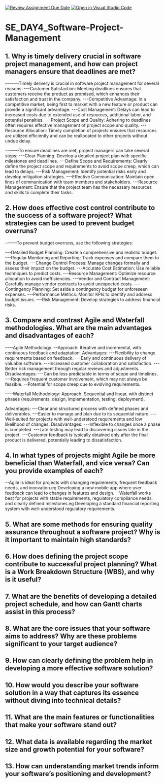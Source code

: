 [![Review Assignment Due Date](https://classroom.github.com/assets/deadline-readme-button-22041afd0340ce965d47ae6ef1cefeee28c7c493a6346c4f15d667ab976d596c.svg)](https://classroom.github.com/a/9pw6JKcu)
[![Open in Visual Studio Code](https://classroom.github.com/assets/open-in-vscode-2e0aaae1b6195c2367325f4f02e2d04e9abb55f0b24a779b69b11b9e10269abc.svg)](https://classroom.github.com/online_ide?assignment_repo_id=15717771&assignment_repo_type=AssignmentRepo)
# SE_DAY4_Software-Project-Management
## 1. Why is timely delivery crucial in software project management, and how can project managers ensure that deadlines are met?

-------Timely delivery is crucial in software project management for several reasons:
---Customer Satisfaction: Meeting deadlines ensures that customers receive the product as promised, which enhances their satisfaction and trust in the company.
---Competitive Advantage: In a competitive market, being first to market with a new feature or product can provide a significant advantage. 
---Cost Management: Delays can lead to increased costs due to extended use of resources, additional labor, and potential penalties.
---Project Scope and Quality: Adhering to deadlines often requires effective management of project scope and quality. 
---Resource Allocation: Timely completion of projects ensures that resources  are utilized efficiently and can be reallocated to other projects without undue delay.

-------To ensure deadlines are met, project managers can take several steps:
---Clear Planning: Develop a detailed project plan with specific milestones and deadlines. 
---Define Scope and Requirements: Clearly define the project scope and requirements to avoid scope creep, which can lead to delays.
---Risk Management: Identify potential risks early and develop mitigation strategies. 
---Effective Communication: Maintain open lines of communication with team members and stakeholders. 
---Resource Management: Ensure that the project team has the necessary resources and skills to complete their tasks. 

## 2. How does effective cost control contribute to the success of a software project? What strategies can be used to prevent budget overruns?

------To prevent budget overruns, use the following strategies:

---Detailed Budget Planning: Create a comprehensive and realistic budget.
---Regular Monitoring and Reporting: Track expenses and compare them to the budget.
---Change Control Process: Manage changes formally and assess their impact on the budget.
---Accurate Cost Estimation: Use reliable techniques to predict costs.
---Resource Management: Optimize resource allocation to avoid inefficiencies.
---Vendor and Contract Management: Carefully manage vendor contracts to avoid unexpected costs.
---Contingency Planning: Set aside a contingency budget for unforeseen expenses.
---Performance Metrics: Monitor KPIs to identify and address budget issues.
---Risk Management: Develop strategies to address financial risks.

## 3. Compare and contrast Agile and Waterfall methodologies. What are the main advantages and disadvantages of each?

----Agile Methodology:
--Approach: Iterative and incremental, with continuous feedback and adaptation.
Advantages:
---Flexibility to change requirements based on feedback.
---Early and continuous delivery of valuable software.
---Increased customer collaboration and satisfaction.
---Better risk management through regular reviews and adjustments.
Disadvantages:
---Can be less predictable in terms of scope and timelines.
---Requires frequent customer involvement, which may not always be feasible.
--Potential for scope creep due to evolving requirements.

----Waterfall Methodology:
Approach: Sequential and linear, with distinct phases (requirements, design, implementation, testing, deployment).

Advantages:
---Clear and structured process with defined phases and deliverables.
---Easier to manage and plan due to its sequential nature.
---Well-suited for projects with well-understood requirements and low likelihood of changes.
Disadvantages:
---Inflexible to changes once a phase is completed.
---Late testing may lead to discovering issues late in the project.
---Customer feedback is typically obtained only after the final product is delivered, potentially leading to dissatisfaction.

## 4. In what types of projects might Agile be more beneficial than Waterfall, and vice versa? Can you provide examples of each?

--Agile is ideal for projects with changing requirements, frequent feedback needs, and innovation.eg Developing a new mobile app where user feedback can lead to changes in features and design.
--Waterfall works best for projects with stable requirements, regulatory compliance needs, and clearly defined milestones.eg Developing a standard financial reporting system with well-understood regulatory requirements.

## 5. What are some methods for ensuring quality assurance throughout a software project? Why is it important to maintain high standards?

## 6. How does defining the project scope contribute to successful project planning? What is a Work Breakdown Structure (WBS), and why is it useful?
## 7. What are the benefits of developing a detailed project schedule, and how can Gantt charts assist in this process?
## 8. What are the core issues that your software aims to address? Why are these problems significant to your target audience?
## 9. How can clearly defining the problem help in developing a more effective software solution?
## 10. How would you describe your software solution in a way that captures its essence without diving into technical details?
## 11. What are the main features or functionalities that make your software stand out?
## 12. What data is available regarding the market size and growth potential for your software?
## 13. How can understanding market trends inform your software’s positioning and development?
